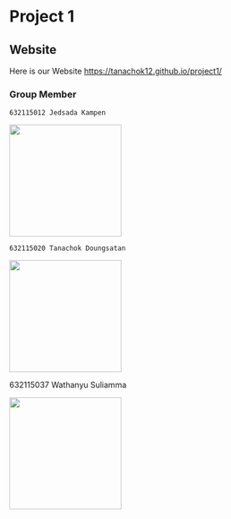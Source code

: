 Project 1 <a name="TOP"></a>
====================
## Website ##
   Here is our Website
    https://tanachok12.github.io/project1/

 ### Group Member ### 

    632115012 Jedsada Kampen 

  <img src="https://scontent.fbkk22-3.fna.fbcdn.net/v/t39.30808-6/240815933_1815113952023452_3782056901607327721_n.jpg?_nc_cat=103&ccb=1-5&_nc_sid=09cbfe&_nc_eui2=AeFQ8gwp1HgGKrn4t6TDTLI4BqUWEnrqJI4GpRYSeuokjuRlfdR1Qvo4NWs1ux8hU-I__A5gxgeAmUvT2C_7jofm&_nc_ohc=FDw3SPWdI-QAX9NFMgB&_nc_zt=23&_nc_ht=scontent.fbkk22-3.fna&oh=00_AT8nMbNrhQqiZRqoomFpVItQiEURzd1iGGRByb4GgeAmdg&oe=61E663C2" width = 200px > 

    632115020 Tanachok Doungsatan
   <img src= "  https://scontent.fbkk22-3.fna.fbcdn.net/v/t1.6435-9/106812955_3093232424101861_5945016762626029827_n.jpg?_nc_cat=111&ccb=1-5&_nc_sid=09cbfe&_nc_eui2=AeFIvqVwrFo0Lf8Y4M8j3hU6vAn1Yx4RWby8CfVjHhFZvBYMCcIaaSbsu1e41p1PHDkmG0CYeWzPM9uBf4pKDJDv&_nc_ohc=pPnZ_55Mqs4AX87EXjb&tn=n1O1I5QtZpCidcbK&_nc_ht=scontent.fbkk22-3.fna&oh=00_AT8DfIYibJasO6dO4Mr0KhDMoHNjNYMIvC4mG2Qul9N-4A&oe=6205F6A6 " width = 200px >

   632115037 Wathanyu Suliamma

   <img src="https://scontent.fbkk3-3.fna.fbcdn.net/v/t1.6435-9/79600031_2547758715344154_2364759777147355136_n.jpg?_nc_cat=103&ccb=1-5&_nc_sid=09cbfe&_nc_eui2=AeFNY11lWNH5pVHauaXHjTw7m1ziOT71bLubXOI5PvVsu4P6FaFYQOuVGPfkJHnLgbixLvVOCthUaa4CZojoW-VE&_nc_ohc=FDA3DrlRB2QAX8zfeIN&_nc_ht=scontent.fbkk3-3.fna&oh=00_AT9KFzaQMokHteN_hf3Hv_LpQLaNwcJqkvWEeL8izSbxrA&oe=6206B268 " width = 200px  >

